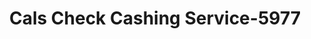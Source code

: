 ---
f_zip-code: 90640
f_state-code: CA
title: Cals Check Cashing Service-5977
f_phone: 323-722-8728
f_city-only: Montebello
f_address: 2341 W Whittier Blvd Montebello
f_location-unique-id: '5977'
slug: cals-check-cashing-service-5977
updated-on: '2024-05-30T13:46:58.046Z'
created-on: '2024-05-30T13:36:59.803Z'
published-on: '2024-05-30T13:54:32.469Z'
f_city-state: cms/city/montebello-ca.md
f_company: cms/company/cals-check-cashing-service.md
f_state: cms/state/california.md
layout: '[payday-loan].html'
tags: payday-loan
---